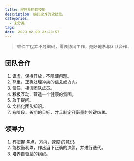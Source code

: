```yaml
---
title: 程序员的软技能
description: 编码之外的软技能。
categories:
  - 未分类
tags:
date: 2023-02-09 22:23:57
---
```


> 软件工程并不是编码，需要协同工作，更好地参与团队合作。

## 团队合作

1. 谦虚，保持开放，不隐藏问题。
2. 尊重，正确处理冲突的信息或方向。
3. 信任，相信团队成员。
4. 积极互动，营造一个健康的氛围。
5. 敢于提问。
6. 文档化团队知识。
7. 有阶段、长期的目标，并且制定可衡量的关键结果。

## 领导力

1. 有把握 焦点，方向，速度 的意识。
2. 能权衡利弊，作出当下正确的决策，并进行迭代。
3. 培养自驱型的组织。